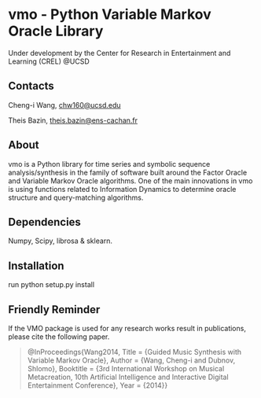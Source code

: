 vmo - Python Variable Markov Oracle Library
=============================================
Under development by the Center for Research in Entertainment and Learning 
(CREL) @UCSD


Contacts
--------
Cheng-i Wang, chw160@ucsd.edu

Theis Bazin, theis.bazin@ens-cachan.fr


About
-----
vmo is a Python library for time series and symbolic sequence analysis/synthesis 
in the family of software built around the Factor Oracle and Variable Markov Oracle algorithms. 
One of the main innovations in vmo is using functions related to Information Dynamics to
determine oracle structure and query-matching algorithms.



Dependencies
------------
Numpy, Scipy, librosa & sklearn. 


Installation
------------
run python setup.py install

Friendly Reminder
-----------------
If the VMO package is used for any research works result in publications, please cite the following paper.

>@InProceedings{Wang2014,
  Title                    = {Guided Music Synthesis with Variable Markov Oracle},
  Author                   = {Wang, Cheng-i and Dubnov, Shlomo},
  Booktitle                = {3rd International Workshop on Musical Metacreation, 10th Artificial Intelligence and Interactive Digital Entertainment Conference},
  Year                     = {2014}}
